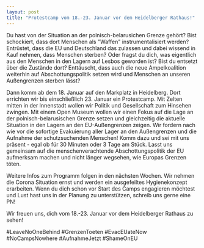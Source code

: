 ```yaml
---
layout: post
title: "Protestcamp vom 18.-23. Januar vor dem Heidelberger Rathaus!"
---
```


Du hast von der Situation an der polnisch-belarusichen Grenze gehört? Bist schockiert, dass dort Menschen als "Waffen" instrumentalisiert werden? Entrüstet, dass die EU und Deutschland das zulassen und dabei wissend in Kauf nehmen, dass Menschen sterben?
Oder fragst du dich, was eigentlich aus den Menschen in den Lagern auf Lesbos geworden ist? Bist du entsetzt über die Zustände dort? Enttäuscht, dass auch die neue Ampelkoalition weiterhin auf Abschottungspolitik setzen wird und Menschen an unseren Außengrenzen sterben lässt?

Dann komm ab dem 18. Januar auf den Markplatz in Heidelberg. Dort errichten wir bis einschließlich 23. Januar ein Protestcamp. Mit Zelten mitten in der Innenstadt wollen wir Politik und Gesellschaft zum Hinsehen zwingen.
Mit einem Open Museum wollen wir einen Fokus auf die Lage an der polnisch-belarusischen Grenze setzen und gleichzeitig die aktuelle Situation in den Lagern an den EU-Außengrenzen zeigen.
Wir fordern nach wie vor die sofortige Evakuierung aller Lager an den Außengrenzen und die Aufnahme der schutzsuchenden Menschen!
Komm dazu und sei mit uns präsent - egal ob für 30 Minuten oder 3 Tage am Stück. 
Lasst uns gemeinsam auf die menschenverachtende Abschottungspolitik der EU aufmerksam machen und nicht länger wegsehen, wie Europas Grenzen töten.

Weitere Infos zum Programm folgen in den nächsten Wochen. Wir nehmen die Corona Situation ernst und werden ein ausgefeiltes Hygienekonzept erarbeiten. 
Wenn du dich schon vor Start des Camps engagieren möchtest und Lust hast uns in der Planung zu unterstützen, schreib uns gerne eine PN!

Wir freuen uns, dich vom 18.-23. Januar vor dem Heidelberger Rathaus zu sehen!

#LeaveNoOneBehind #GrenzenToeten #EvacEUateNow #NoCampsNowhere #AufnahmeJetzt #ShameOnEU